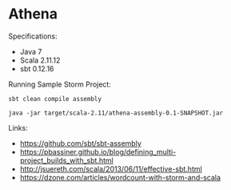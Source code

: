 # Athena

Specifications:
- Java 7
- Scala 2.11.12
- sbt 0.12.16

Running Sample Storm Project:

`sbt clean compile assembly`

`java -jar target/scala-2.11/athena-assembly-0.1-SNAPSHOT.jar`


Links:
- https://github.com/sbt/sbt-assembly
- https://pbassiner.github.io/blog/defining_multi-project_builds_with_sbt.html
- http://jsuereth.com/scala/2013/06/11/effective-sbt.html
- https://dzone.com/articles/wordcount-with-storm-and-scala
